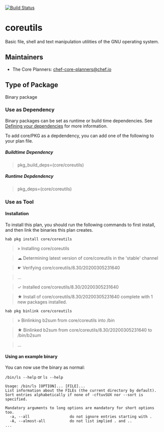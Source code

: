 [![Build Status](https://dev.azure.com/chefcorp-partnerengineering/Chef%20Base%20Plans/_apis/build/status/chef-base-plans.coreutils?branchName=master)](https://dev.azure.com/chefcorp-partnerengineering/Chef%20Base%20Plans/_build/latest?definitionId=145&branchName=master)

# coreutils

Basic file, shell and text manipulation utilities of the GNU operating system.

## Maintainers

* The Core Planners: <chef-core-planners@chef.io>

## Type of Package

Binary package

### Use as Dependency

Binary packages can be set as runtime or build time dependencies. See [Defining your dependencies](https://www.habitat.sh/docs/developing-packages/developing-packages/#sts=Define%20Your%20Dependencies) for more information.

To add core/PKG as a depdendency, you can add one of the following to your plan file.

##### Buildtime Dependency

> pkg_build_deps=(core/coreutils)

##### Runtime Depdendency

> pkg_deps=(core/coreutils)

### Use as Tool

#### Installation

To install this plan, you should run the following commands to first install, and then link the binaries this plan creates.

`hab pkg install core/coreutils`

> » Installing core/coreutils

> ☁ Determining latest version of core/coreutils in the 'stable' channel

> ☛ Verifying core/coreutils/8.30/20200305231640

> ...

> ✓ Installed core/coreutils/8.30/20200305231640

> ★ Install of core/coreutils/8.30/20200305231640 complete with 1 new packages installed.

`hab pkg binlink core/coreutils`

> » Binlinking b2sum from core/coreutils into /bin

> ★ Binlinked b2sum from core/coreutils/8.30/20200305231640 to /bin/b2sum

> ...

#### Using an example binary
You can now use the binary as normal:

`/bin/ls --help` or `ls --help`

```
Usage: /bin/ls [OPTION]... [FILE]...
List information about the FILEs (the current directory by default).
Sort entries alphabetically if none of -cftuvSUX nor --sort is specified.

Mandatory arguments to long options are mandatory for short options too.
  -a, --all                  do not ignore entries starting with .
  -A, --almost-all           do not list implied . and ..
...
```
